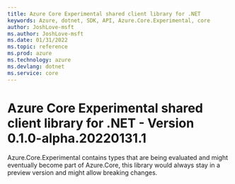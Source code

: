 ```yaml
---
title: Azure Core Experimental shared client library for .NET
keywords: Azure, dotnet, SDK, API, Azure.Core.Experimental, core
author: JoshLove-msft
ms.author: JoshLove-msft
ms.date: 01/31/2022
ms.topic: reference
ms.prod: azure
ms.technology: azure
ms.devlang: dotnet
ms.service: core
---
```

# Azure Core Experimental shared client library for .NET - Version 0.1.0-alpha.20220131.1 


Azure.Core.Experimental contains types that are being evaluated and might eventually become part of Azure.Core, this library would always stay in a preview version and might allow breaking changes.


